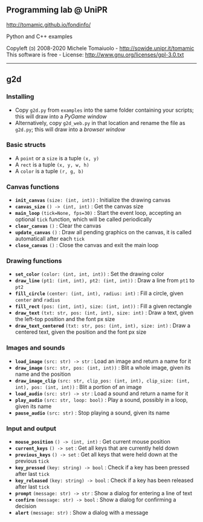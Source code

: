 ## Programming lab @ UniPR

http://tomamic.github.io/fondinfo/

Python and C++ examples

Copyleft (ɔ) 2008-2020 Michele Tomaiuolo - http://sowide.unipr.it/tomamic <br>
This software is free - License: http://www.gnu.org/licenses/gpl-3.0.txt

---

## g2d

### Installing

- Copy `g2d.py` from `examples` into the same folder containing your scripts; this will draw into a *PyGame window*
- Alternatively, copy `g2d_web.py` in that location and rename the file as `g2d.py`; this will draw into a *browser window*

### Basic structs

- A `point` or a `size` is a tuple `(x, y)`
- A `rect` is a tuple `(x, y, w, h)`
- A `color` is a tuple `(r, g, b)`

### Canvas functions

- **`init_canvas`** `(size: (int, int))` : Initialize the drawing canvas
- **`canvas_size`** `() -> (int, int)` : Get the canvas size
- **`main_loop`** `(tick=None, fps=30)` : Start the event loop, accepting an optional `tick` function, which will be called periodically
- **`clear_canvas`** `()` : Clear the canvas
- **`update_canvas`** `()` : Draw all pending graphics on the canvas, it is called automaticall after each `tick`
- **`close_canvas`** `()` : Close the canvas and exit the main loop

### Drawing functions

- **`set_color`** `(color: (int, int, int))` : Set the drawing color
- **`draw_line`** `(pt1: (int, int), pt2: (int, int))` : Draw a line from `pt1` to `pt2`
- **`fill_circle`** `(center: (int, int), radius: int)` : Fill a circle, given `center` and `radius`
- **`fill_rect`** `(pos: (int, int), size: (int, int))` : Fill a given rectangle
- **`draw_text`** `(txt: str, pos: (int, int), size: int)` : Draw a text, given the left-top position and the font px size
- **`draw_text_centered`** `(txt: str, pos: (int, int), size: int)` : Draw a centered text, given the position and the font px size

### Images and sounds

- **`load_image`** `(src: str) -> str` : Load an image and return a name for it
- **`draw_image`** `(src: str, pos: (int, int))` : Blit a whole image, given its name and the position
- **`draw_image_clip`** `(src: str, clip_pos: (int, int), clip_size: (int, int), pos: (int, int))` : Blit a portion of an image
- **`load_audio`** `(src: str) -> str` : Load a sound and return a name for it
- **`play_audio`** `(src: str, loop: bool)` : Play a sound, possibly in a loop, given its name
- **`pause_audio`** `(src: str)` : Stop playing a sound, given its name

### Input and output

- **`mouse_position`** `() -> (int, int)` : Get current mouse position
- **`current_keys`** `() -> set` : Get all keys that are currently held down
- **`previous_keys`** `() -> set` : Get all keys that were held down at the previous `tick`
- **`key_pressed`** `(key: string) -> bool` : Check if a key has been pressed after last `tick`
- **`key_released`** `(key: string) -> bool` : Check if a key has been released after last `tick`
- **`prompt`** `(message: str) -> str` : Show a dialog for entering a line of text
- **`confirm`** `(message: str) -> bool` : Show a dialog for confirming a decision
- **`alert`** `(message: str)` : Show a dialog with a message
